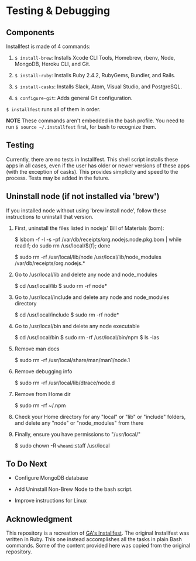 # Testing & Debugging

## Components

  Installfest is made of 4 commands:

  1. `$ install-brew`: Installs Xcode CLI Tools, Homebrew, rbenv, Node, MongoDB, Heroku CLI, and Git.

  2. `$ install-ruby`: Installs Ruby 2.4.2, RubyGems, Bundler, and Rails.

  3. `$ install-casks`: Installs Slack, Atom, Visual Studio, and PostgreSQL.

  4. `$ configure-git`: Adds general Git configuration.

  `$ installfest` runs all of them in order.

  **NOTE** These commands aren't embedded in the bash profile. You need to run `$ source ~/.installfest` first, for bash to recognize them.


## Testing

  Currently, there are no tests in Installfest. This shell script installs these apps in all cases, even if the user has older or newer versions of these apps (with the exception of casks). This provides simplicity and speed to the process. Tests may be added in the future.

  <!-- Command           Exoected Output                       Remedy
  xcode-select -v   xcode-select version 2349             xcode-select --install -->


## Uninstall node (if not installed via 'brew')

If you installed node without using 'brew install node', follow these instructions to uninstall that version.

1. First, uninstall the files listed in nodejs' Bill of Materials (bom):

    $ lsbom -f -l -s -pf /var/db/receipts/org.nodejs.node.pkg.bom | while read f; do  sudo rm /usr/local/${f}; done
    
    $ sudo rm -rf /usr/local/lib/node /usr/local/lib/node_modules /var/db/receipts/org.nodejs.*


2. Go to /usr/local/lib and delete any node and node_modules

    $ cd /usr/local/lib
    $ sudo rm -rf node*


3. Go to /usr/local/include and delete any node and node_modules directory

    $ cd /usr/local/include
    $ sudo rm -rf node*

4. Go to /usr/local/bin and delete any node executable

    $ cd /usr/local/bin
    $ sudo rm -rf /usr/local/bin/npm
    $ ls -las

5. Remove man docs

    $ sudo rm -rf /usr/local/share/man/man1/node.1

6. Remove debugging info

    $ sudo rm -rf /usr/local/lib/dtrace/node.d

8. Remove from Home dir

    $ sudo rm -rf ~/.npm

9. Check your Home directory for any "local" or "lib" or "include" folders, and delete any "node" or "node_modules" from there
10. Finally, ensure you have permissions to "/usr/local/"

    $ sudo chown -R `whoami`:staff /usr/local


## To Do Next

- Configure MongoDB database

- Add Uninstall Non-Brew Node to the bash script.

- Improve instructions for Linux


## Acknowledgment

  This repository is a recreation of [GA's Installfest](https://git.generalassemb.ly/DC-WDI/Installfest). The original Installfest was written in Ruby. This one instead accomplishes all the tasks in plain Bash commands. Some of the content provided here was copied from the original repository.
